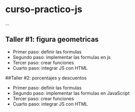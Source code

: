 # curso-practico-js

...

## Taller #1: figura geometricas

- Primer paso: definir las formulas
- Segundo paso: implementar las formulas en js
- Tercer paso: crear funciones
- Cuarto paso: integrar JS con HTML

##Taller #2: porcentajes y descuentos
- Primer paso: definir las formulas
- Segundo paso: implementar las formulas en JavaScript
- Tercer paso: crear funciones
- Cuarto paso: integrar JS con HTML
